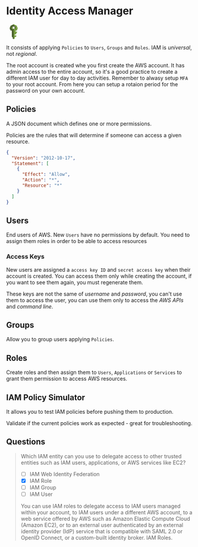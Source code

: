 # Identity Access Manager

<svg style="width:40px" viewBox="-117 0 490 490" version="1.1" xmlns="http://www.w3.org/2000/svg" xmlns:xlink="http://www.w3.org/1999/xlink" preserveAspectRatio="xMidYMid" fill="#000000"><g id="SVGRepo_bgCarrier" stroke-width="0"></g><g id="SVGRepo_tracerCarrier" stroke-linecap="round" stroke-linejoin="round"></g><g id="SVGRepo_iconCarrier"> <g> <path d="M21,165.75 L0,172.606 L21.75,175.125 L21,165.75" fill="#3C4929"> </path> <path d="M19.955,206.806 L128,213.714 L236.045,206.806 L128,185.75 L19.955,206.806" fill="#3C4929"> </path> <path d="M234.5,175.125 L256,172.606 L234.5,166.875 L234.5,175.125" fill="#3C4929"> </path> <path d="M157.387,352.929 L213.993,366.325 L157.237,383.441 L157.387,352.929" fill="#B7CA9D"> </path> <path d="M19.955,92.221 L19.955,54.019 L128,0 L128.482,0.405 L128.234,48.901 L128,49.003 L127.595,50.12 L68.497,73.976 L67.955,158.013 L99.407,152.723 L128,147.002 L128,490.03 L95.631,473.853 L95.631,428.082 L67.277,416.744 L67.277,202.069 L19.955,206.806 L19.955,168.611 L0,172.606 L0,100.198 L19.955,92.221" fill="#4B612C"> </path> <path d="M99.408,152.727 L67.277,159.151 L67.277,73.28 L99.408,83.298 L99.408,152.727" fill="#759C3E"> </path> <path d="M183.925,27.959 L236.031,54.019 L236.031,92.221 L256,100.198 L256,172.6 L236.031,168.611 L236.031,206.806 L210.59,204.268 L188.709,202.069 L188.709,245.008 L236.045,245.008 L236.045,284.292 L214.048,286.266 L214.048,325.877 L160.356,336.549 L160.356,382.319 L213.926,366.42 L214.048,406.8 L160.356,428.082 L160.356,473.853 L128,490.03 L128,147.002 L156.572,152.712 L187.155,156.75 L187.155,73.966 L128.817,51.468 L128,49.003 L128,0 L183.925,27.959" fill="#759C3E"> </path> <path d="M160.356,61.941 L128,49.01 L67.277,73.28 L99.408,83.298 L160.356,61.941" fill="#3C4929"> </path> <path d="M67.277,73.28 L128,49.01 L140.775,54.114 L160.356,61.941 L188.709,73.294 L187.194,74.835 L158.318,83.826 L156.578,83.298 L128,73.28 L99.408,83.298 L67.277,73.28" fill="#3C4929"> </path> <path d="M156.578,83.298 L188.709,73.294 L188.709,159.158 L156.578,152.712 L156.578,83.298" fill="#4B612C"> </path> </g> </g></svg>

It consists of applying `Policies` to `Users`, `Groups` and `Roles`. IAM is _universal_, not _regional_.

The root account is created whe you first create the AWS account. It has admin access to the entire account, so it's a good practice to create a different IAM user for day to day activities. Remember to alwasy setup `MFA` to your root account. From here you can setup a rotaion period for the password on your own account.

## Policies

A JSON document which defines one or more permissions.

Policies are the rules that will determine if someone can access a given resource.

```json
{
  "Version": "2012-10-17",
  "Statement": [
    {
      "Effect": "Allow",
      "Action": "*",
      "Resource": "*"
    }
  ]
}
```

## Users

End users of AWS. New `Users` have no permissions by default. You need to assign them roles in order to be able to access resources

### Access Keys

New users are assigned a `access key ID` and `secret access key` when their account is created. You can access them only while creating the account, if you want to see them again, you must regenerate them.

These keys are not the same of _username_ and _password_, you can't use them to access the user, you can use them only to access the _AWS APIs_ and _command line_.

## Groups

Allow you to group users applying `Policies`.

## Roles

Create roles and then assign them to `Users`, `Applications` or `Services` to grant them permission to access AWS resources.

## IAM Policy Simulator

It allows you to test IAM policies before pushing them to production.

Validate if the current policies work as expected - great for troubleshooting.

## Questions

> Which IAM entity can you use to delegate access to other trusted entities such as IAM users, applications, or AWS services like EC2?
>
> - [ ] IAM Web Identity Federation
> - [x] IAM Role
> - [ ] IAM Group
> - [ ] IAM User
>
> You can use IAM roles to delegate access to IAM users managed within your account, to IAM users under a different AWS account, to a web service offered by AWS such as Amazon Elastic Compute Cloud (Amazon EC2), or to an external user authenticated by an external identity provider (IdP) service that is compatible with SAML 2.0 or OpenID Connect, or a custom-built identity broker. IAM Roles.
